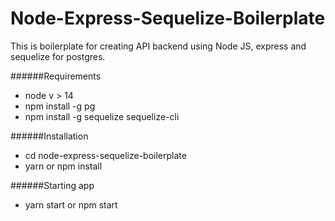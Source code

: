 # Node-Express-Sequelize-Boilerplate

This is boilerplate for creating API backend using Node JS, express and sequelize for postgres.

######Requirements

- node v > 14
- npm install -g pg
- npm install -g sequelize sequelize-cli

######Installation

- cd node-express-sequelize-boilerplate
- yarn or npm install

######Starting app

- yarn start or npm start
